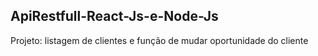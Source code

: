 ##  ApiRestfull-React-Js-e-Node-Js
Projeto: listagem de clientes e função de mudar oportunidade do cliente

##  

